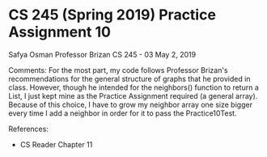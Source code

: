 # CS 245 (Spring 2019) Practice Assignment 10

Safya Osman
Professor Brizan
CS 245 - 03
May 2, 2019

Comments:
For the most part, my code follows Professor Brizan's recommendations for the general structure of graphs that he provided in class. However, though he intended for the neighbors() function to return a List<Integer>, I just kept mine as the Practice Assignment required (a general array). Because of this choice, I have to grow my neighbor array one size bigger every time I add a neighbor in order for it to pass the Practice10Test.

References:
- CS Reader Chapter 11